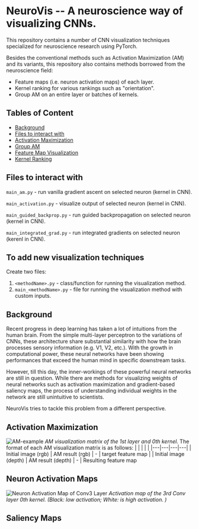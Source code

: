 # NeuroVis -- A neuroscience way of visualizing CNNs.

This repository contains a number of CNN visualization techniques specialized for neuroscience research using PyTorch.

Besides the conventional methods such as Activation Maximization (AM) and its variants, this repository also contains methods borrowed from the neuroscience field:
- Feature maps (i.e. neuron activation maps) of each layer.
- Kernel ranking for various rankings such as "orientation".
- Group AM on an entire layer or batches of kernels.

## Tables of Content
* [Background](#background)
* [Files to interact with](#files)
* [Activation Maximization](#activation-maximization)
* [Group AM](#group-am)
* [Feature Map Visualization](#feature-map-visualization)
* [Kernel Ranking](#kernel-ranking)

## Files to interact with

```main_am.py``` - run vanilla gradient ascent on selected neuron (kernel in CNN).

```main_activation.py``` - visualize output of selected neuron (kernel in CNN).

```main_guided_backprop.py``` - run guided backpropagation on selected neuron (kernel in CNN).

```main_integrated_grad.py``` - run integrated gradients on selected neuron (kerenl in CNN).

## To add new visualization techniques

Create two files:
1. ```<methodName>.py``` - class/function for running the visualization method.
2. ```main_<methodName>.py``` - file for running the visualization method with custom inputs.


## Background

Recent progress in deep learning has taken a lot of intuitions from the human brain. From the simple multi-layer perceptron to the variations of CNNs, these architecture share substantial similarity with how the brain processes sensory information (e.g. V1, V2, etc.). With the growth in computational power, these neural networks have been showing performances that exceed the human mind in specific downstream tasks. 

However, till this day, the inner-workings of these powerful neural networks are still in question. While there are methods for visualizing weights of neural networks such as activation maximization and gradient-based saliency maps, the process of understanding individual weights in the network are still unintuitive to scientists. 

NeuroVis tries to tackle this problem from a different perspective.

## Activation Maximization
![AM-example](/media/conv1_0.png)
*AM visualization matrix of the 1st layer and 0th kernel.*
The format of each AM visualization matrix is as follows:
| | | | |
|---|---|---|---|
| Initial image (rgb) | AM result (rgb) | - | target feature map | 
| Initial image (depth) | AM result (depth) | - | Resulting feature map

## Neuron Activation Maps
![Neuron Activation Map of Conv3 Layer](/media/0_1ec297183c8aa37a36c7d12bccd8bbd__conv3_0.png)
*Activation map of the 3rd Conv layer 0th kernel. (Black: low activation; White: is high activation. )*


## Saliency Maps